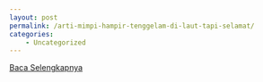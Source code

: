 ```yaml
---
layout: post
permalink: /arti-mimpi-hampir-tenggelam-di-laut-tapi-selamat/
categories:
    - Uncategorized
---
```


[Baca Selengkapnya](/02)